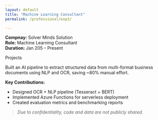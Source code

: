 ```yaml
---
layout: default
title: "Machine Learning Consultant"
permalink: /professional/exp3/

---
```


**Compnay:** Solver Minds Solution  
**Role:** Machine Learning Consultant  
**Duration:** Jan 205 – Present

Projects



Built an AI pipeline to extract structured data from multi-format business documents using NLP and OCR, saving ~80% manual effort.

**Key Contributions:**
- Designed OCR + NLP pipeline (Tesseract + BERT)
- Implemented Azure Functions for serverless deployment
- Created evaluation metrics and benchmarking reports

> *Due to confidentiality, code and data are not publicly shared.*
